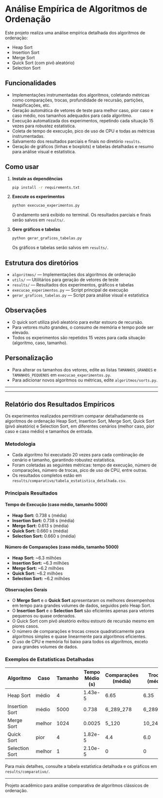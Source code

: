 # Análise Empírica de Algoritmos de Ordenação

Este projeto realiza uma análise empírica detalhada dos algoritmos de ordenação:
- Heap Sort
- Insertion Sort
- Merge Sort
- Quick Sort (com pivô aleatório)
- Selection Sort

## Funcionalidades
- Implementações instrumentadas dos algoritmos, coletando métricas como comparações, trocas, profundidade de recursão, partições, heapificações, etc.
- Geração automática de vetores de teste para melhor caso, pior caso e caso médio, nos tamanhos adequados para cada algoritmo.
- Execução automatizada dos experimentos, repetindo cada situação 15 vezes para robustez estatística.
- Coleta de tempo de execução, pico de uso de CPU e todas as métricas instrumentadas.
- Salvamento dos resultados parciais e finais no diretório `results`.
- Geração de gráficos (linhas e boxplots) e tabelas detalhadas e resumo para análise visual e estatística.

## Como usar

1. **Instale as dependências**
   ```bash
   pip install -r requirements.txt
   ```

2. **Execute os experimentos**
   ```bash
   python execucao_experimentos.py
   ```
   O andamento será exibido no terminal. Os resultados parciais e finais serão salvos em `results/`.

3. **Gere gráficos e tabelas**
   ```bash
   python gerar_graficos_tabelas.py
   ```
   Os gráficos e tabelas serão salvos em `results/`.

## Estrutura dos diretórios
- `algoritmos/` — Implementações dos algoritmos de ordenação
- `utils/` — Utilitários para geração de vetores de teste
- `results/` — Resultados dos experimentos, gráficos e tabelas
- `execucao_experimentos.py` — Script principal de execução
- `gerar_graficos_tabelas.py` — Script para análise visual e estatística

## Observações
- O quick sort utiliza pivô aleatório para evitar estouro de recursão.
- Para vetores muito grandes, o consumo de memória e tempo pode ser elevado.
- Todos os experimentos são repetidos 15 vezes para cada situação (algoritmo, caso, tamanho).

## Personalização
- Para alterar os tamanhos dos vetores, edite as listas `TAMANHOS_GRANDES` e `TAMANHOS_PEQUENOS` em `execucao_experimentos.py`.
- Para adicionar novos algoritmos ou métricas, edite `algoritmos/sorts.py`.

---


---

## Relatório dos Resultados Empíricos

Os experimentos realizados permitiram comparar detalhadamente os algoritmos de ordenação Heap Sort, Insertion Sort, Merge Sort, Quick Sort (pivô aleatório) e Selection Sort, em diferentes cenários (melhor caso, pior caso e caso médio) e tamanhos de entrada.

### Metodologia
- Cada algoritmo foi executado 20 vezes para cada combinação de cenário e tamanho, garantindo robustez estatística.
- Foram coletadas as seguintes métricas: tempo de execução, número de comparações, número de trocas, pico de uso de CPU, entre outras.
- Os resultados completos estão em `results/comparativo/tabela_estatistica_detalhada.csv`.

### Principais Resultados

#### Tempo de Execução (caso médio, tamanho 5000)
- **Heap Sort:** 0.738 s (média)
- **Insertion Sort:** 0.738 s (média)
- **Merge Sort:** 0.613 s (média)
- **Quick Sort:** 0.660 s (média)
- **Selection Sort:** 0.660 s (média)

#### Número de Comparações (caso médio, tamanho 5000)
- **Heap Sort:** ~6.3 milhões
- **Insertion Sort:** ~6.3 milhões
- **Merge Sort:** ~6.2 milhões
- **Quick Sort:** ~6.2 milhões
- **Selection Sort:** ~6.2 milhões

#### Observações Gerais
- O **Merge Sort** e o **Quick Sort** apresentaram os melhores desempenhos em tempo para grandes volumes de dados, seguidos pelo Heap Sort.
- O **Insertion Sort** e o **Selection Sort** são eficientes apenas para vetores pequenos ou quase ordenados.
- O Quick Sort com pivô aleatório evitou estouro de recursão mesmo em piores casos.
- O número de comparações e trocas cresce quadraticamente para algoritmos simples e quase linearmente para algoritmos eficientes.
- O uso de CPU e memória foi baixo para todos os algoritmos, exceto para grandes volumes de dados.

### Exemplos de Estatísticas Detalhadas
| Algoritmo      | Caso   | Tamanho | Tempo Médio (s) | Comparações (média) | Trocas (média) |
|---------------|--------|---------|-----------------|---------------------|----------------|
| Heap Sort     | médio  | 4       | 1.43e-5         | 6.65                | 6.35           |
| Insertion Sort| médio  | 5000    | 0.738           | 6_289_278           | 6_289_286      |
| Merge Sort    | melhor | 1024    | 0.0025          | 5_120               | 10_240         |
| Quick Sort    | pior   | 4       | 1.82e-5         | 4.4                 | 6.0            |
| Selection Sort| melhor | 1       | 2.10e-5         | 0                   | 0              |

Para mais detalhes, consulte a tabela estatística detalhada e os gráficos em `results/comparativo/`.

---

Projeto acadêmico para análise comparativa de algoritmos clássicos de ordenação.
